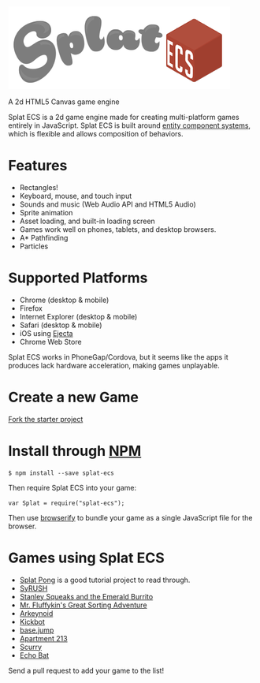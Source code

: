 ![Splat ECS](./images/splat-ecs-logo.png)

A 2d HTML5 Canvas game engine

Splat ECS is a 2d game engine made for creating multi-platform games entirely in JavaScript. Splat ECS is built around [entity component systems](https://en.wikipedia.org/wiki/Entity_component_system), which is flexible and allows composition of behaviors.

# Features

* Rectangles!
* Keyboard, mouse, and touch input
* Sounds and music (Web Audio API and HTML5 Audio)
* Sprite animation
* Asset loading, and built-in loading screen
* Games work well on phones, tablets, and desktop browsers.
* A\* Pathfinding
* Particles

# Supported Platforms

* Chrome (desktop & mobile)
* Firefox
* Internet Explorer (desktop & mobile)
* Safari (desktop & mobile)
* iOS using [Ejecta](http://impactjs.com/ejecta)
* Chrome Web Store

Splat ECS works in PhoneGap/Cordova, but it seems like the apps it produces lack hardware acceleration, making games unplayable.

# Create a new Game

[Fork the starter project](https://github.com/SplatJS/splat-ecs-starter-project)

# Install through [NPM](https://www.npmjs.org)

```
$ npm install --save splat-ecs
```
Then require Splat ECS into your game:
```
var Splat = require("splat-ecs");
```
Then use [browserify](http://browserify.org/) to bundle your game as a single JavaScript file for the browser.

# Games using Splat ECS

* [Splat Pong](https://github.com/SplatJS/splatpong) is a good tutorial project to read through.
* [SyRUSH](http://twoscoopgames.com/syrush/)
* [Stanley Squeaks and the Emerald Burrito](http://twoscoopgames.com/stanleysqueaks/)
* [Mr. Fluffykin's Great Sorting Adventure](http://twoscoopgames.com/fluffykins/)
* [Arkeynoid](http://mintchipleaf.com/games/ludum/)
* [Kickbot](http://twoscoopgames.com/kickbot/)
* [base.jump](http://mintchipleaf.com/games/basejump/)
* [Apartment 213](http://twoscoopgames.com/apartment213/)
* [Scurry](http://twoscoopgames.com/scurry/)
* [Echo Bat](http://mintchipleaf.com/games/echobat/)

Send a pull request to add your game to the list!
